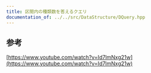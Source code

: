 ```yaml
---
title: 区間内の種類数を答えるクエリ
documentation_of: ../../src/DataStructure/DQuery.hpp
---
```

## 参考
[https://www.youtube.com/watch?v=Id7lmNxg21w](https://www.youtube.com/watch?v=Id7lmNxg21w)
